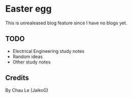 # Easter egg

This is unrealeased blog feature since I have no blogs yet.


## TODO

- Electrical Engineering study notes
- Random ideas
- Other study notes

## Credits

By Chau Le (JaikoG)